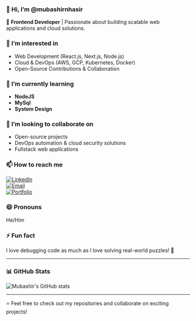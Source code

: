### 👋 Hi, I’m @mubashirnhasir  
🚀 **Frontend Developer** | Passionate about building scalable web applications and cloud solutions.

### 👀 I’m interested in  
- Web Development (React.js, Next.js, Node.js)  
- Cloud & DevOps (AWS, GCP, Kubernetes, Docker)  
- Open-Source Contributions & Collaboration  

### 🌱 I’m currently learning  
- **NodeJS**  
- **MySql**  
- **System Design**  

### 💞️ I’m looking to collaborate on  
- Open-source projects  
- DevOps automation & cloud security solutions  
- Fullstack web applications  

### 📫 How to reach me  
[![LinkedIn](https://img.shields.io/badge/LinkedIn-Mubashir_Nisar-blue?style=flat&logo=linkedin)](https://www.linkedin.com/in/mobashshirnesar/)  
[![Email](https://img.shields.io/badge/Email-Contact-blue?style=flat)](mailto:mubashirnhasir@gmail.com)  
[![Portfolio](https://img.shields.io/badge/Portfolio-Visit-blue?style=flat)](https://www.behance.net/mubashirnhasir)  

### 😄 Pronouns  
He/Him  

### ⚡ Fun fact  
I love debugging code as much as I love solving real-world puzzles! 🧩  

---

### 📊 GitHub Stats  
![Mubashir's GitHub stats](https://github-readme-stats.vercel.app/api?username=mubashirnhasir&show_icons=true&theme=dark)  

---

⭐️ Feel free to check out my repositories and collaborate on exciting projects!  
